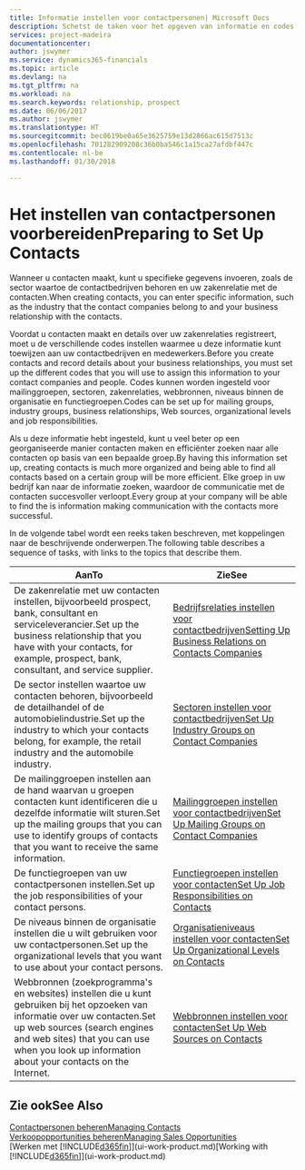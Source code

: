 ```yaml
---
title: Informatie instellen voor contactpersonen| Microsoft Docs
description: Schetst de taken voor het opgeven van informatie en codes, bijvoorbeeld over sectorgroepen en zakenrelaties, voordat u contactpersonen instelt.
services: project-madeira
documentationcenter: 
author: jswymer
ms.service: dynamics365-financials
ms.topic: article
ms.devlang: na
ms.tgt_pltfrm: na
ms.workload: na
ms.search.keywords: relationship, prospect
ms.date: 06/06/2017
ms.author: jswymer
ms.translationtype: HT
ms.sourcegitcommit: bec0619be0a65e3625759e13d2866ac615d7513c
ms.openlocfilehash: 701282909208c36b0ba546c1a15ca27afdbf447c
ms.contentlocale: nl-be
ms.lasthandoff: 01/30/2018

---
```

# <a name="preparing-to-set-up-contacts"></a><span data-ttu-id="a89e5-103">Het instellen van contactpersonen voorbereiden</span><span class="sxs-lookup"><span data-stu-id="a89e5-103">Preparing to Set Up Contacts</span></span>
<span data-ttu-id="a89e5-104">Wanneer u contacten maakt, kunt u specifieke gegevens invoeren, zoals de sector waartoe de contactbedrijven behoren en uw zakenrelatie met de contacten.</span><span class="sxs-lookup"><span data-stu-id="a89e5-104">When creating contacts, you can enter specific information, such as the industry that the contact companies belong to and your business relationship with the contacts.</span></span>

<span data-ttu-id="a89e5-105">Voordat u contacten maakt en details over uw zakenrelaties registreert, moet u de verschillende codes instellen waarmee u deze informatie kunt toewijzen aan uw contactbedrijven en medewerkers.</span><span class="sxs-lookup"><span data-stu-id="a89e5-105">Before you create contacts and record details about your business relationships, you must set up the different codes that you will use to assign this information to your contact companies and people.</span></span> <span data-ttu-id="a89e5-106">Codes kunnen worden ingesteld voor mailinggroepen, sectoren, zakenrelaties, webbronnen, niveaus binnen de organisatie en functiegroepen.</span><span class="sxs-lookup"><span data-stu-id="a89e5-106">Codes can be set up for mailing groups, industry groups, business relationships, Web sources, organizational levels and job responsibilities.</span></span>

<span data-ttu-id="a89e5-107">Als u deze informatie hebt ingesteld, kunt u veel beter op een georganiseerde manier contacten maken en efficiënter zoeken naar alle contacten op basis van een bepaalde groep.</span><span class="sxs-lookup"><span data-stu-id="a89e5-107">By having this information set up, creating contacts is much more organized and being able to find all contacts based on a certain group will be more efficient.</span></span> <span data-ttu-id="a89e5-108">Elke groep in uw bedrijf kan naar de informatie zoeken, waardoor de communicatie met de contacten succesvoller verloopt.</span><span class="sxs-lookup"><span data-stu-id="a89e5-108">Every group at your company will be able to find the is information making communication with the contacts more successful.</span></span>

<span data-ttu-id="a89e5-109">In de volgende tabel wordt een reeks taken beschreven, met koppelingen naar de beschrijvende onderwerpen.</span><span class="sxs-lookup"><span data-stu-id="a89e5-109">The following table describes a sequence of tasks, with links to the topics that describe them.</span></span> 

| <span data-ttu-id="a89e5-110">Aan</span><span class="sxs-lookup"><span data-stu-id="a89e5-110">To</span></span> | <span data-ttu-id="a89e5-111">Zie</span><span class="sxs-lookup"><span data-stu-id="a89e5-111">See</span></span> |
| --- | --- |
| <span data-ttu-id="a89e5-112">De zakenrelatie met uw contacten instellen, bijvoorbeeld prospect, bank, consultant en serviceleverancier.</span><span class="sxs-lookup"><span data-stu-id="a89e5-112">Set up the business relationship that you have with your contacts, for example, prospect, bank, consultant, and service supplier.</span></span> |[<span data-ttu-id="a89e5-113">Bedrijfsrelaties instellen voor contactbedrijven</span><span class="sxs-lookup"><span data-stu-id="a89e5-113">Setting Up Business Relations on Contacts Companies</span></span>](marketing-business-relations.md) |
| <span data-ttu-id="a89e5-114">De sector instellen waartoe uw contacten behoren, bijvoorbeeld de detailhandel of de automobielindustrie.</span><span class="sxs-lookup"><span data-stu-id="a89e5-114">Set up the industry to which your contacts belong, for example, the retail industry and the automobile industry.</span></span> |[<span data-ttu-id="a89e5-115">Sectoren instellen voor contactbedrijven</span><span class="sxs-lookup"><span data-stu-id="a89e5-115">Set Up Industry Groups on Contact Companies</span></span>](marketing-industry-groups.md) |
| <span data-ttu-id="a89e5-116">De mailinggroepen instellen aan de hand waarvan u groepen contacten kunt identificeren die u dezelfde informatie wilt sturen.</span><span class="sxs-lookup"><span data-stu-id="a89e5-116">Set up the mailing groups that you can use to identify groups of contacts that you want to receive the same information.</span></span> |[<span data-ttu-id="a89e5-117">Mailinggroepen instellen voor contactbedrijven</span><span class="sxs-lookup"><span data-stu-id="a89e5-117">Set Up Mailing Groups on Contact Companies</span></span>](marketing-mailing-groups.md) |
| <span data-ttu-id="a89e5-118">De functiegroepen van uw contactpersonen instellen.</span><span class="sxs-lookup"><span data-stu-id="a89e5-118">Set up the job responsibilities of your contact persons.</span></span> |[<span data-ttu-id="a89e5-119">Functiegroepen instellen voor contacten</span><span class="sxs-lookup"><span data-stu-id="a89e5-119">Set Up Job Responsibilities on Contacts</span></span>](marketing-job-responsibilities.md) |
| <span data-ttu-id="a89e5-120">De niveaus binnen de organisatie instellen die u wilt gebruiken voor uw contactpersonen.</span><span class="sxs-lookup"><span data-stu-id="a89e5-120">Set up the organizational levels that you want to use about your contact persons.</span></span> |[<span data-ttu-id="a89e5-121">Organisatieniveaus instellen voor contacten</span><span class="sxs-lookup"><span data-stu-id="a89e5-121">Set Up Organizational Levels on Contacts</span></span>](marketing-organizational-levels.md) |
| <span data-ttu-id="a89e5-122">Webbronnen (zoekprogramma's en websites) instellen die u kunt gebruiken bij het opzoeken van informatie over uw contacten.</span><span class="sxs-lookup"><span data-stu-id="a89e5-122">Set up web sources (search engines and web sites) that you can use when you look up information about your contacts on the Internet.</span></span> |[<span data-ttu-id="a89e5-123">Webbronnen instellen voor contacten</span><span class="sxs-lookup"><span data-stu-id="a89e5-123">Set Up Web Sources on Contacts</span></span>](marketing-web-sources.md) |

## <a name="see-also"></a><span data-ttu-id="a89e5-124">Zie ook</span><span class="sxs-lookup"><span data-stu-id="a89e5-124">See Also</span></span>
[<span data-ttu-id="a89e5-125">Contactpersonen beheren</span><span class="sxs-lookup"><span data-stu-id="a89e5-125">Managing Contacts</span></span>](marketing-contacts.md)  
[<span data-ttu-id="a89e5-126">Verkoopopportunities beheren</span><span class="sxs-lookup"><span data-stu-id="a89e5-126">Managing Sales Opportunities</span></span>](marketing-manage-sales-opportunities.md)  
<span data-ttu-id="a89e5-127">[Werken met [!INCLUDE[d365fin](includes/d365fin_md.md)]](ui-work-product.md)</span><span class="sxs-lookup"><span data-stu-id="a89e5-127">[Working with [!INCLUDE[d365fin](includes/d365fin_md.md)]](ui-work-product.md)</span></span>

